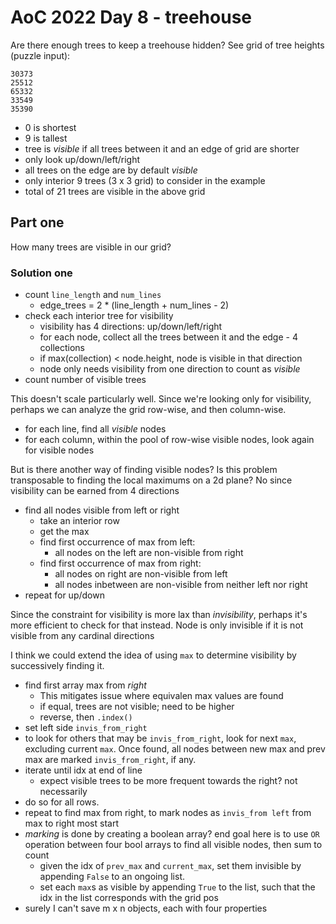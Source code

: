 # AoC 2022 Day 8 - treehouse

Are there enough trees to keep a treehouse hidden? See grid of tree heights (puzzle input):

```
30373
25512
65332
33549
35390
```

- 0 is shortest
- 9 is tallest
- tree is *visible* if all trees between it and an edge of grid are shorter
- only look up/down/left/right
- all trees on the edge are by default *visible*
- only interior 9 trees (3 x 3 grid) to consider in the example
- total of 21 trees are visible in the above grid

## Part one

How many trees are visible in our grid?

### Solution one

- count `line_length` and `num_lines`
  - edge_trees = 2 * (line_length + num_lines - 2)
- check each interior tree for visibility
  - visibility has 4 directions: up/down/left/right
  - for each node, collect all the trees between it and the edge - 4 collections
  - if max(collection) < node.height, node is visible in that direction
  - node only needs visibility from one direction to count as *visible*
- count number of visible trees

This doesn't scale particularly well. Since we're looking only for visibility, perhaps we can analyze the grid row-wise, and then column-wise.

- for each line, find all *visible* nodes
- for each column, within the pool of row-wise visible nodes, look again for visible nodes

But is there another way of finding visible nodes? Is this problem transposable to finding the local maximums on a 2d plane? No since visibility can be earned from 4 directions

- find all nodes visible from left or right
  - take an interior row
  - get the max
  - find first occurrence of max from left:
    - all nodes on the left are non-visible from right
  - find first occurrence of max from right:     
    - all nodes on right are non-visible from left
    - all nodes inbetween are non-visible from neither left nor right
- repeat for up/down

Since the constraint for visibility is more lax than *invisibility*, perhaps it's more efficient to check for that instead. Node is only invisible if it is not visible from any cardinal directions

I think we could extend the idea of using `max` to determine visibility by successively finding it.

- find first array max from *right*
  - This mitigates issue where equivalen max values are found
  - if equal, trees are not visible; need to be higher
  - reverse, then `.index()`
- set left side `invis_from_right`
- to look for others that may be `invis_from_right`, look for next `max`, excluding current `max`. Once found, all nodes between new max and prev max are marked `invis_from_right`, if any.
- iterate until idx at end of line
  - expect visible trees to be more frequent towards the right? not necessarily
- do so for all rows.
- repeat to find max from right, to mark nodes as `invis_from left` from max to right most start
- *marking* is done by creating a boolean array? end goal here is to use `OR` operation between four bool arrays to find all visible nodes, then sum to count
  - given the idx of `prev_max` and `current_max`, set them invisible by appending `False` to an ongoing list.
  - set each `max`s as visible by appending `True` to the list, such that the idx in the list corresponds with the grid pos
- surely I can't save m x n objects, each with four properties 
